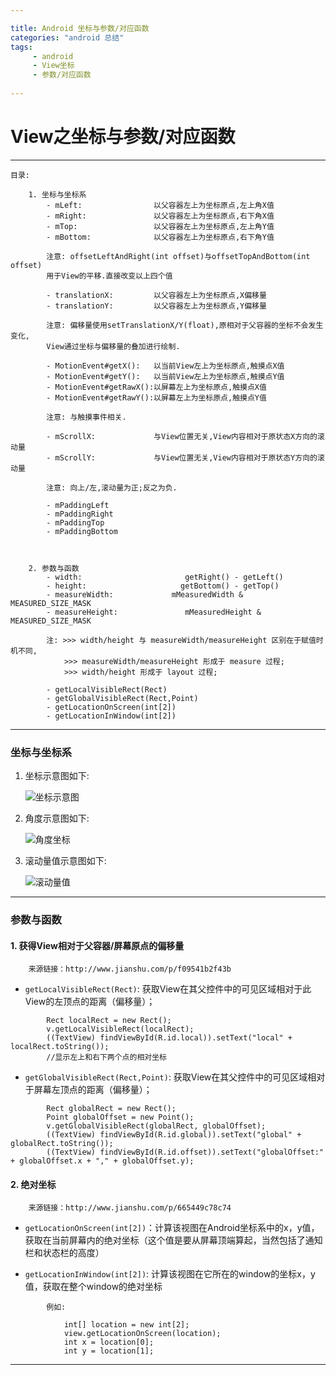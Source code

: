 ```yaml
---

title: Android 坐标与参数/对应函数
categories: "android 总结"
tags: 
     - android
     - View坐标
     - 参数/对应函数
 
---
```


# View之坐标与参数/对应函数

---
	
	目录:

		1. 坐标与坐标系
			- mLeft:				以父容器左上为坐标原点,左上角X值
			- mRight:				以父容器左上为坐标原点,右下角X值
			- mTop:					以父容器左上为坐标原点,左上角Y值
			- mBottom:				以父容器左上为坐标原点,右下角Y值

			注意: offsetLeftAndRight(int offset)与offsetTopAndBottom(int offset)
			用于View的平移.直接改变以上四个值

			- translationX:			以父容器左上为坐标原点,X偏移量		
			- translationY:			以父容器左上为坐标原点,Y偏移量

			注意: 偏移量使用setTranslationX/Y(float),原相对于父容器的坐标不会发生变化,
			View通过坐标与偏移量的叠加进行绘制.

			- MotionEvent#getX():	以当前View左上为坐标原点,触摸点X值
			- MotionEvent#getY():	以当前View左上为坐标原点,触摸点Y值
			- MotionEvent#getRawX():以屏幕左上为坐标原点,触摸点X值
			- MotionEvent#getRawY():以屏幕左上为坐标原点,触摸点Y值

			注意: 与触摸事件相关.

			- mScrollX:				与View位置无关,View内容相对于原状态X方向的滚动量
			- mScrollY:				与View位置无关,View内容相对于原状态Y方向的滚动量
	
			注意: 向上/左,滚动量为正;反之为负.

			- mPaddingLeft
			- mPaddingRight
			- mPaddingTop
			- mPaddingBottom


	
		2. 参数与函数
			- width:					   getRight() - getLeft()
			- height:					  getBottom() - getTop()
			- measureWidth:				mMeasuredWidth & MEASURED_SIZE_MASK
			- measureHeight:			   mMeasuredHeight & MEASURED_SIZE_MASK

			注: >>> width/height 与 measureWidth/measureHeight 区别在于赋值时机不同,
				>>> measureWidth/measureHeight 形成于 measure 过程;
				>>> width/height 形成于 layout 过程;

			- getLocalVisibleRect(Rect)
			- getGlobalVisibleRect(Rect,Point)
			- getLocationOnScreen(int[2])
			- getLocationInWindow(int[2])



---

### 坐标与坐标系
1. 坐标示意图如下:

	![坐标示意图](http://upload-images.jianshu.io/upload_images/3551332-ceab93bf82f135a8.png?imageMogr2/auto-orient/strip%7CimageView2/2/w/1240)

2. 角度示意图如下:

	![角度坐标](http://upload-images.jianshu.io/upload_images/3846387-89827b3403db8137.jpg?imageMogr2/auto-orient/strip%7CimageView2/2/w/1240)

3. 滚动量值示意图如下:

	![滚动量值](http://upload-images.jianshu.io/upload_images/1302497-a65d8640ea8029cb.png?imageMogr2/auto-orient/strip%7CimageView2/2/w/1240)

---

### 参数与函数 ###

#### 1. 获得View相对于父容器/屏幕原点的偏移量 ####

		来源链接：http://www.jianshu.com/p/f09541b2f43b

- `getLocalVisibleRect(Rect)`: 获取View在其父控件中的可见区域相对于此View的左顶点的距离（偏移量）；
```
		Rect localRect = new Rect();
        v.getLocalVisibleRect(localRect);
        ((TextView) findViewById(R.id.local)).setText("local" + localRect.toString());
		//显示左上和右下两个点的相对坐标
```

- `getGlobalVisibleRect(Rect,Point)`: 获取View在其父控件中的可见区域相对于屏幕左顶点的距离（偏移量）；
```
		Rect globalRect = new Rect();
        Point globalOffset = new Point();
        v.getGlobalVisibleRect(globalRect, globalOffset);
        ((TextView) findViewById(R.id.global)).setText("global" + globalRect.toString());
        ((TextView) findViewById(R.id.offset)).setText("globalOffset:" + globalOffset.x + "," + globalOffset.y);
```


#### 2. 绝对坐标 ####
	
		来源链接：http://www.jianshu.com/p/665449c78c74

- `getLocationOnScreen(int[2])`：计算该视图在Android坐标系中的x，y值，获取在当前屏幕内的绝对坐标（这个值是要从屏幕顶端算起，当然包括了通知栏和状态栏的高度）

- `getLocationInWindow(int[2])`: 计算该视图在它所在的window的坐标x，y值，获取在整个window的绝对坐标


```
		例如:

		    int[] location = new int[2];
		    view.getLocationOnScreen(location);
		    int x = location[0];
		    int y = location[1];

```

---